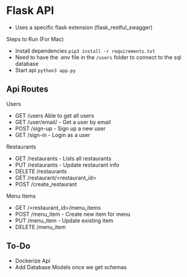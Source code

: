 # Flask API

- Uses a specific flask extension (flask_restful_swagger)

Steps to Run (For Mac)
- Install dependencies `pip3 install -r requirements.txt`
- Need to have the .env file in the `/users` folder to connect to the sql database
- Start api `python3 app.py`


## Api Routes

Users
- GET /users Able to get all users
- GET /user/email/<email> - Get a user by email
- POST /sign-up - Sign up a new user
- GET /sign-in - Login as a user

Restaurants
- GET /restaurants - Lists all restaurants
- PUT /restaurants - Update restaurant info
- DELETE /restaurants
- GET /restaurant/<restaurant_id>
- POST /create_restaurant


Menu Items
- GET /<restaurant_id>/menu_items
- POST /menu_item - Create new item for menu
- PUT /menu_item - Update existing item
- DELETE /menu_item


## To-Do
- Dockerize Api
- Add Database Models once we get schemas
